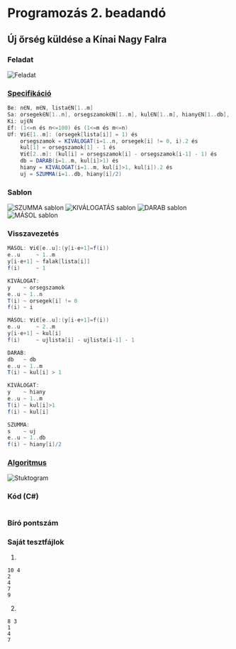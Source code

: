 # Programozás 2. beadandó
## Új őrség küldése a Kínai Nagy Falra
### Feladat
![Feladat](feladat.png)

### [Specifikáció](https://progalap.elte.hu/specifikacio/?data=H4sIAAAAAAAAE41SS07DMBS8yiMrKpkSu4WCRZCKQAjxkyiwIM0iIQHcNi4iyQIQEux6Fc7BTTgJz3bcOnwkqjR%2Bfpl5npnk2Svus2txI67jUkylx72djIP8nM1OCORmmYiijFUZ0nY7j4ZyEHOYPhTZbTa2bRkR0yqe4nw6XqAJjKuJu70TsXy0jTTBTpqo7VAeCg7VyNR7NxyW6VYg4eO9ALkVUN9v6Vp1c13l%2BLg1lBcI%2FZy9CiSaM5BZqwu19FBEEQRANX8oAX%2BOVHxyeHD58XZ0ut8%2FXxaBMkOsPaTCUgA%2BAdFqswUfPYVUDXUGqcYK0AXIimK1KEUS30lCkRqNFTPHUZsmSNrtn%2FV3jL5ch4rUbRelg%2F3FjYO2VcNLNULS4Ori%2BLhvCGlSvyVErrKWR7wyK8rC4%2BGzl8ZljB8JSA50Dfk5h01cdM4cwnUCHQKU4R8P6xJYI7CBG1xoF78cmytCMVO8qHP59u43O3RONBEhuWOHr5v5tD60q85ScPSJMGbHmUFsfoaCpAkHhqu2qsFMtauRaaNtGecZmsXqISuqSelx%2BkKaGfgmg66TAdPaegQ2fxj%2BadLR03TYnGLsUOtCJzLXbc3QWj39l%2FQNo7zjKDevrNeU%2FU3tn4IdslHra6msIbXe2%2Bh11n%2BojV6%2BAGf9qmOcBAAA)

```groovy
Be: n∈N, m∈N, lista∈N[1..m]
Sa: orsegek∈N[1..n], orsegszamok∈N[1..m], kul∈N[1..m], hiany∈N[1..db], db∈N
Ki: uj∈N
Ef: (1<=n és n<=100) és (1<=m és m<=n)
Uf: ∀i∈[1..m]: (orsegek[lista[i]] = 1) és
    orsegszamok = KIVÁLOGAT(i=1..n, orsegek[i] != 0, i).2 és
    kul[1] = orsegszamok[1] - 1 és
    ∀i∈[2..m]: (kul[i] = orsegszamok[i] - orsegszamok[i-1] - 1) és
    db = DARAB(i=1..m, kul[i]>1) és
    hiany = KIVÁLOGAT(i=1..m, kul[i]>1, kul[i]).2 és
    uj = SZUMMA(i=1..db, hiany[i]/2)
```

### Sablon
![SZUMMA sablon](szumma.png)
![KIVÁLOGATÁS sablon](kivalogat.png)
![DARAB sablon](darab.png)
![MÁSOL sablon](masol.png)

### Visszavezetés
```groovy
MÁSOL: ∀i∈[e..u]:(y[i-e+1]=f(i))
e..u     ~ 1..m
y[i-e+1] ~ falak[lista[i]]
f(i)     ~ 1

KIVÁLOGAT:
y    ~ orsegszamok
e..u ~ 1..n
T(i) ~ orsegek[i] != 0
f(i) ~ i

MÁSOL: ∀i∈[e..u]:(y[i-e+1]=f(i))
e..u     ~ 2..m
y[i-e+1] ~ kul[i]
f(i)     ~ ujlista[i] - ujlista[i-1] - 1

DARAB:
db   ~ db
e..u ~ 1..m
T(i) ~ kul[i] > 1

KIVÁLOGAT:
y    ~ hiany
e..u ~ 1..m
T(i) ~ kul[i]>1
f(i) ~ kul[i]

SZUMMA:
s    ~ uj
e..u ~ 1..db
f(i) ~ hiany[i]/2
```

### [Algoritmus](https://progalap.elte.hu/stuki/?data=H4sIAAAAAAAAE61Y23LiOBD9laynamumhmSNuQW2eEhCCGRCLhAugeLBF%2FkCxia%2BJJhUPmi%2BY35sJIHa8g6uHe3GL7Qb6ZzT3ZLc9pvkGFJDkk8URa7VZaVeqZdq1aKslKWCZPsvKOji%2F73YdQtSiFykR8ggHuniUblou0MXD%2FN8A4VS402qloal66KcEJvCgqMgrdUAeVEKZjuGgTypYapuiApSlKwRnhCi5xh5OsITdNtxDTyna2DsmYRaTrEzfvXxP5p3Fm6M7SU2%2B5FXXY3cITY5QeNTs9KyL1fYvHwenVqdTQ%2BbL%2FY4aTlhF5sP3uliMim3sHnWfU0mo8o1QehcfWupbRmbynJ1o1zYxLwMdSc23YU0fy9Ig2fXrUTLACIEBx8hr1A0zqeVXa95ZUTpAIfRccAcHZfmw3SvmINy%2BZ7hRI6PB0hOs3hyQlKk%2BUYy2OvpZmLCCkAOUwCOjAIuDTkBR2qEVng4HhGhTYRdfhAiCy1nroP%2FnDnzeaNZJJRQU0bJFVkk6DzKcKuu%2FGWjOZsTNnlaaqHBIAQ2cGTYuNUlWtFk0UIamvZpRQGH0XHAIsHlVtQ7VFGICStIJpZ21%2FfTgMGRUQCqxQPuD5ffnqbDIQ14%2FNBrX7R6z0AHjgzdXXJ7fjsyH3PpPN9fE%2FkwkOFxMz9GPggk8gEHspUCc3TcojlM55j%2FKBZb%2Fc786I%2FmETlooiBG54Hq6Xamdlx5KOSBIZACsntY8mH3MEc2Pynqf9s9ox%2FfrR%2FfA%2FSZ8xaOnC9EA5y%2FUPP0QBZZ5Ac0LGMXp6zR5FhnxfkxPTjuW5H3ELWXQAuODC33SBBdGpZ%2F87TePN3SpQE4jI4DFony8FZWcg5niAkrADlMATgyCrg0%2FK88O%2FPjzO0xSzw8WZkO7lErkokDOgyt0ZQJx7S%2F1rdX9zZwgCPDwT3ZRYurTTaGb%2BmPtLiAw%2Bg4YJGQxJ68EBNWYC6C8yu9NwYF4Mi2Gky1eMDoZRotBs9lGnAl7Ny4N0raaoAje250uuPt%2FfA8l46d0zAQDs505sfIB4G0U2I40CmlwBwdt2h%2B85zebYQ%2FrejvopR7RnOlyTujIXwsFhLPxIIjI5ZDFdovhvaVbktobRkN1%2BuKrOEDNLajeglroczapF1Ck%2Ft0pTJHtoVK22vRUqO15fidpbVroRgOtFApsEhYYlsTYsIKXnt2udo%2FS89dcGQUgGrxgG%2Bn7bs4vH6iAa8vRn5y39kAHTiy%2BR1tx%2FHjIv7XrQkDIYHpzI%2BRDwKJfMCB1Z4C86s9XTQfuTW50uRtTQgfi4XEM7HgyIjlUEX3DDRO9L5wtIuC9k3w1snIuddQkZV9gDxe7J%2BjgzPnZdOy0v4QHNkmib31ihffrz5GQSXZN0kMB5qkFFgkpNzNamiHdisEhSWAHiYBHBkJXB6EshovvtJK4iL%2BpdDTnX2pgPWefroQCTn%2FlXl38GKqEC96PfKtQF2R1L9JnroiU3uq4332Gpd4oYXbwtEKLPquvb%2Bj9pf9DeZ4UQNH1VzyKUfCt4Hv%2FyI0tP3XDlINFEgNst92nlE6kUbwPid1crFYkoKd9Jn0yTRlfGGUT%2BTXJLsZ%2B3TwaXIFLJNaNbkkq9TSkWqe1qT5LhPnqr60Aj%2F2jD2wpmgKGUZ%2BGTDSmQ%2FVdJVZJrWMsi4jhcCRb1e%2FwOn4oqz4YnCmwnzINPQ8OK4gv6CSax%2Fzb%2BGbZr2%2B%2B1eWT%2FV6hVgIobJR5TPy%2Fv4Tmz0e18MTAAA%3D)

![Stuktogram](stuki.png)


### Kód (C#)
```cs

```

### Bíró pontszám


### Saját tesztfájlok
1.
```
10 4
2
4
7
9
```
2.
```
8 3
1
4
7
```